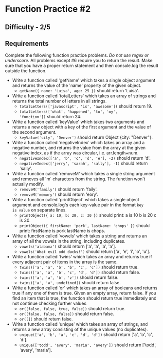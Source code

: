 # Function Practice #2

## Difficulty - 2/5

## Requirements
Complete the following function practice problems.
<em>Do not use regex or underscore.</em> All problems except #6 require you to return the result. Make sure that you have a proper return statement and then console.log the result outside the function.

- Write a function called 'getName' which takes a single object argument and returns the value of the 'name' property of the given object.
    - <code>getName({ name: 'Luisa', age: 25 })</code> should return 'Luisa'.
- Write a function called 'totalLetters' which takes an array of strings and returns the total number of letters in all strings.
    - <code>totalLetters(['javascript', 'is', 'awesome'])</code> should return 19. 
    - <code>totalLetters(['what', 'happened', 'to', 'my', 'function'])</code> should return 24. 
- Write a function called 'keyValue' which takes two arguments and returns a new object with a key of the first argument and the value of the second argument.
    - <code>keyValue('city', 'Denver')</code> should return Object {city: "Denver"}.
- Write a function called 'negativeIndex' which takes an array and a negative number, and returns the value from the array at the given negative index, as if the array was circular, i.e. arr.length+num.
    - <code>negativeIndex(['a', 'b', 'c', 'd', 'e'], -2)</code> should return 'd'.
    - <code>negativeIndex(['jerry', 'sarah', 'sally'], -1)</code> should return 'sally'.
- Write a function called 'removeM' which takes a single string argument and removes all 'm' characters from the string. The function won't actually modify.
    - <code>removeM('family')</code> should return 'faily'. 
    - <code>removeM('memory')</code> should return 'eory'. 
- Write a function called 'printObject' which takes a single object argument and console.log's each key-value pair in the format <code>key is value</code> on separate lines.
    - <code>printObject({ a: 10, b: 20, c: 30 })</code> should print: a is 10 b is 20 c is 30.
    - <code>printObject({ firstName: 'pork', lastName: 'chops' })</code> should print: firstName is pork lastName is chops.
- Write a function called 'vowels' which takes a string and returns an array of all the vowels in the string, including duplicates.
    - <code>vowels('alabama')</code> should return ['a', 'a', 'a', 'a']. 
    - <code>vowels('What evil odd ducks!')</code> should return ['a', 'e', 'i', 'o', 'u']. 
- Write a function called 'twins' which takes an array and returns true if every adjacent pair of items in the array is the same.
    - <code>twins(['a', 'a', 'b', 'b', 'c', 'c'])</code> should return true. 
    - <code>twins(['a', 'a', 'b', 'c', 'd', 'd'])</code> should return false. 
    - <code>twins(['a', 'a', 'b', 'z'])</code> should return false. 
    - <code>twins(['a', 'a', undefined])</code> should return false. 
- Write a function called 'or' which takes an array of booleans and returns true if any one of them is true. Given an empty array, return false. If you find an item that is true, the function should return true immediately and not continue checking further values.
    - <code>or([false, false, true, false])</code> should return true. 
    - <code>or([false, false, false])</code> should return false. 
    - <code>or([])</code> should return false. 
- Write a function called 'unique' which takes an array of strings, and returns a new array consisting of the unique values (no duplicates).
    - <code>unique(['a', 'b', 'a', 'c', 'd', 'd'])</code> should return ['a', 'b', 'c', 'd']. 
    - <code>unique(['todd', 'avery', 'maria', 'avery'])</code> should return ['todd', 'avery', 'maria']. 